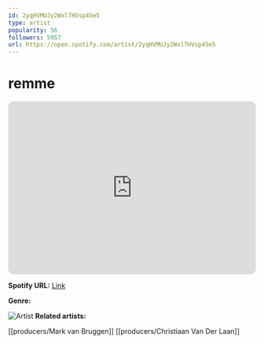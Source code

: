 ```yaml
---
id: 2yqHVMUJy2Wxl7HVsp4Se5
type: artist
popularity: 56
followers: 5957
url: https://open.spotify.com/artist/2yqHVMUJy2Wxl7HVsp4Se5
---
```

# remme

<iframe style="border-radius:12px" src="https://open.spotify.com/embed/artist/2yqHVMUJy2Wxl7HVsp4Se5" width="100%" height="352" frameBorder="0" allowfullscreen="" allow="autoplay; clipboard-write; encrypted-media; fullscreen; picture-in-picture" loading="lazy"></iframe>

**Spotify URL:** [Link](https://open.spotify.com/artist/2yqHVMUJy2Wxl7HVsp4Se5)

**Genre:** 

![Artist](https://i.scdn.co/image/ab6761610000e5eb88935da28918b545ca1c3f9c)
**Related artists:**

[[producers/Mark van Bruggen]]
[[producers/Christiaan Van Der Laan]]
